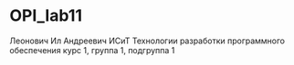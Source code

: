 # OPI_lab11
Леонович
Ил
Андреевич
ИСиТ
Технологии разработки программного обеспечения
курс 1, группа 1, подгруппа 1
